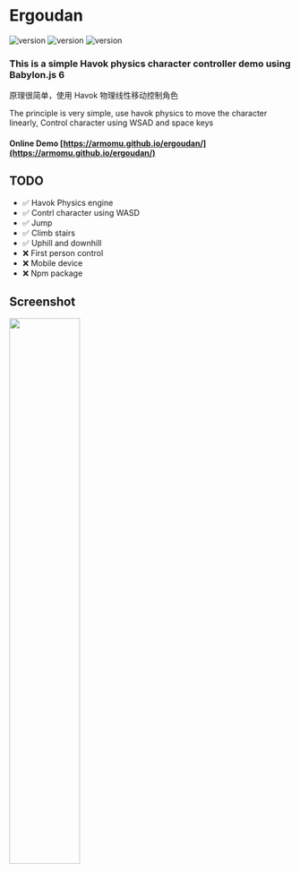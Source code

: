 

# Ergoudan 

![version](https://img.shields.io/badge/Babylonjs-6.x-green.svg) 
![version](https://img.shields.io/badge/Havok-1.x-blue.svg)
![version](https://img.shields.io/badge/Vite-4.x-green.svg) 

### This is a simple Havok physics character controller demo using Babylon.js 6

原理很简单，使用 Havok 物理线性移动控制角色

The principle is very simple, use havok physics to move the character linearly, Control character using WSAD and space keys
#### Online Demo [https://armomu.github.io/ergoudan/](https://armomu.github.io/ergoudan/)

## TODO
- ✅ Havok Physics engine
- ✅ Contrl character using WASD
- ✅ Jump
- ✅ Climb stairs
- ✅ Uphill and downhill
- ❌ First person control 
- ❌ Mobile device 
- ❌ Npm package
    
## Screenshot

<img width="50%" src="https://github.com/armomu/ergoudan/raw/master/public/094246.png">
